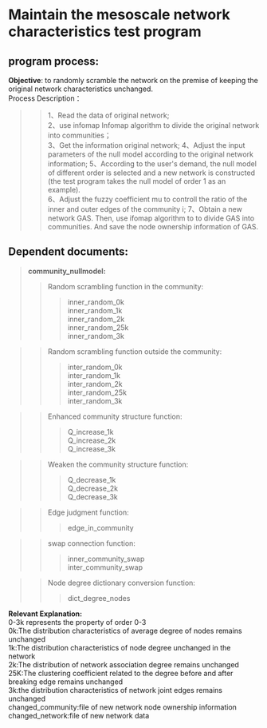 # **Maintain the mesoscale network characteristics test program**  
## program process:  
**Objective**: to randomly scramble the network on the premise of keeping the original network characteristics unchanged.   
Process Description： 
>> 1、Read the data of original network;  
>> 2、use infomap Infomap algorithm to divide the original network into communities；    
>> 3、Get the information original network; 
>> 4、Adjust the input parameters of the null model according to the original network information;
>> 5、According to the user's demand, the null model of different order is selected and a new network is constructed (the test program takes the null model of order 1 as an example).  
>> 6、Adjust the fuzzy coefficient mu to  controll the ratio of the inner and outer edges of the community i;
>> 7、Obtain a new network GAS. Then, use ifomap algorithm to to divide GAS into communities. And save the node ownership information of GAS.   
## Dependent documents: 
>**community_nullmodel:**
>>Random scrambling function in the community:  
>>>inner_random_0k  
>>>inner_random_1k  
>>>inner_random_2k  
>>>inner_random_25k  
>>>inner_random_3k  

>>Random scrambling function outside the community:  
>>>inter_random_0k  
>>>inter_random_1k  
>>>inter_random_2k  
>>>inter_random_25k  
>>>inter_random_3k  

>>Enhanced community structure function:  
>>>Q_increase_1k  
>>>Q_increase_2k  
>>>Q_increase_3k  

>>Weaken the community structure function:  
>>>Q_decrease_1k  
>>>Q_decrease_2k  
>>>Q_decrease_3k  

>>Edge judgment function:  
>>>edge_in_community   

>>swap connection function:  
>>>inner_community_swap    
>>>inter_community_swap  

>>Node degree dictionary conversion function:  
>>>dict_degree_nodes  

**Relevant Explanation:**  
0-3k represents the property of order 0-3  
0k:The distribution characteristics of average degree of nodes remains unchanged  
1k:The distribution characteristics of node degree unchanged in the network  
2k:The distribution of network association degree remains unchanged    
25K:The clustering coefficient related to the degree before and after breaking edge remains unchanged  
3k:the distribution characteristics of network joint edges remains unchanged  
changed_community:file of new network node ownership information  
changed_network:file of new network data  
